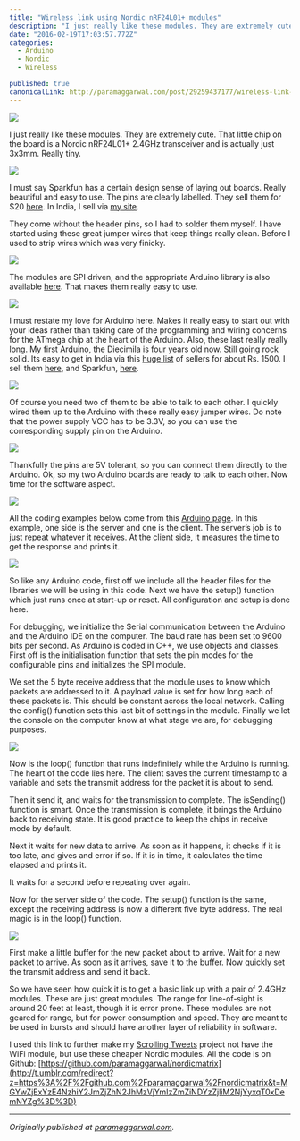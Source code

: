 ```yaml
---
title: "Wireless link using Nordic nRF24L01+ modules"
description: "I just really like these modules. They are extremely cute. That little chip on the board is a Nordic nRF24L01+ 2.4GHz transceiver and is actually just 3x3mm. Really tiny. I must say Sparkfun has a…"
date: "2016-02-19T17:03:57.772Z"
categories: 
  - Arduino
  - Nordic
  - Wireless

published: true
canonicalLink: http://paramaggarwal.com/post/29259437177/wireless-link-using-nordic-nrf24l01-modules
---
```


![](/img/0*3FnOkH5s9E9NoaAH.jpg)

I just really like these modules. They are extremely cute. That little chip on the board is a Nordic nRF24L01+ 2.4GHz transceiver and is actually just 3x3mm. Really tiny.

![](/img/0*5k4pQnyWXoH875n5.jpg)

I must say Sparkfun has a certain design sense of laying out boards. Really beautiful and easy to use. The pins are clearly labelled. They sell them for $20 [here](http://t.umblr.com/redirect?z=https%3A%2F%2Fwww.sparkfun.com%2Fproducts%2F691&t=Yzg3MDNjYTk1M2EyNTJiOTkwNDY3Zjc3YWNhZmFiNWJiNTc3NGY2OSxqT0xDemNYZg%3D%3D). In India, I sell via [my site](http://t.umblr.com/redirect?z=http%3A%2F%2Fwww.feemo.in&t=MGRiMzgxMmU4NTliN2VhZWExNDhkZDdmYTEzZWU4ZmNhNmZkYWFjYyxqT0xDemNYZg%3D%3D).

They come without the header pins, so I had to solder them myself. I have started using these great jumper wires that keep things really clean. Before I used to strip wires which was very finicky.

![](/img/0*poFWKLn_t1Q7buFN.jpg)

The modules are SPI driven, and the appropriate Arduino library is also available [here](http://t.umblr.com/redirect?z=http%3A%2F%2Farduino.cc%2Fplayground%2FInterfacingWithHardware%2FNrf24L01&t=ZGI2ZTkxOTZhYWI3MjFkYTkzOTkwZjllZWM5YjU3OTc0MThiNTc3ZSxqT0xDemNYZg%3D%3D). That makes them really easy to use.

![](/img/0*8tNerDb7F6y-keGv.jpg)

I must restate my love for Arduino here. Makes it really easy to start out with your ideas rather than taking care of the programming and wiring concerns for the ATmega chip at the heart of the Arduino. Also, these last really really long. My first Arduino, the Diecimila is four years old now. Still going rock solid. Its easy to get in India via this [huge list](http://t.umblr.com/redirect?z=http%3A%2F%2Farduino.cc%2Fen%2FMain%2FBuy&t=NjRjYWNmMTM3NTQ5NjMzYTM2YTk4ZDYxNWIyYmUwYzMyM2Y1MzNjMSxqT0xDemNYZg%3D%3D) of sellers for about Rs. 1500. I sell them [here](http://t.umblr.com/redirect?z=http%3A%2F%2Ffeemo.in&t=NGJlYmRmYzc3NTJkYjI4ODUwZmQ4MTY1MzVlZjQyNGVmNDNiZWFhMSxqT0xDemNYZg%3D%3D), and Sparkfun, [here](http://t.umblr.com/redirect?z=https%3A%2F%2Fwww.sparkfun.com%2Fcategories%2F103&t=YjUzZjZhNzVjOTNjYzkwMTgxYTRlZWJiY2FlMzMzMGRkODJhYzE3NyxqT0xDemNYZg%3D%3D).

![](/img/0*n7JCHJVy0s4JSspA.png)

Of course you need two of them to be able to talk to each other. I quickly wired them up to the Arduino with these really easy jumper wires. Do note that the power supply VCC has to be 3.3V, so you can use the corresponding supply pin on the Arduino.

![](/img/0*uksRu94Q5IbM_T7a.jpg)

Thankfully the pins are 5V tolerant, so you can connect them directly to the Arduino. Ok, so my two Arduino boards are ready to talk to each other. Now time for the software aspect.

![](/img/0*vFrF1-MRnmGSZSms.jpg)

All the coding examples below come from this [Arduino page](http://t.umblr.com/redirect?z=http%3A%2F%2Farduino.cc%2Fplayground%2FInterfacingWithHardware%2FNrf24L01&t=ZGI2ZTkxOTZhYWI3MjFkYTkzOTkwZjllZWM5YjU3OTc0MThiNTc3ZSxqT0xDemNYZg%3D%3D). In this example, one side is the server and one is the client. The server’s job is to just repeat whatever it receives. At the client side, it measures the time to get the response and prints it.

![](/img/0*CsWa6Wjgm0c2iO-2.png)

So like any Arduino code, first off we include all the header files for the libraries we will be using in this code. Next we have the setup() function which just runs once at start-up or reset. All configuration and setup is done here.

For debugging, we initialize the Serial communication between the Arduino and the Arduino IDE on the computer. The baud rate has been set to 9600 bits per second. As Arduino is coded in C++, we use objects and classes. First off is the initialisation function that sets the pin modes for the configurable pins and initializes the SPI module.

We set the 5 byte receive address that the module uses to know which packets are addressed to it. A payload value is set for how long each of these packets is. This should be constant across the local network. Calling the config() function sets this last bit of settings in the module. Finally we let the console on the computer know at what stage we are, for debugging purposes.

![](/img/0*RMdxXbSgwFMCe2fT.png)

Now is the loop() function that runs indefinitely while the Arduino is running. The heart of the code lies here. The client saves the current timestamp to a variable and sets the transmit address for the packet it is about to send.

Then it send it, and waits for the transmission to complete. The isSending() function is smart. Once the transmission is complete, it brings the Arduino back to receiving state. It is good practice to keep the chips in receive mode by default.

Next it waits for new data to arrive. As soon as it happens, it checks if it is too late, and gives and error if so. If it is in time, it calculates the time elapsed and prints it.

It waits for a second before repeating over again.

Now for the server side of the code. The setup() function is the same, except the receiving address is now a different five byte address. The real magic is in the loop() function.

![](/img/0*lFC7FwsbhbdShBuu.png)

First make a little buffer for the new packet about to arrive. Wait for a new packet to arrive. As soon as it arrives, save it to the buffer. Now quickly set the transmit address and send it back.

So we have seen how quick it is to get a basic link up with a pair of 2.4GHz modules. These are just great modules. The range for line-of-sight is around 20 feet at least, though it is error prone. These modules are not geared for range, but for power consumption and speed. They are meant to be used in bursts and should have another layer of reliability in software.

I used this link to further make my [Scrolling Tweets](http://www.paramaggarwal.com/post/28330849923/scrolling-tweets-a-tiny-display-for-the-latest-news) project not have the WiFi module, but use these cheaper Nordic modules. All the code is on Github: [https://github.com/paramaggarwal/nordicmatrix](http://t.umblr.com/redirect?z=https%3A%2F%2Fgithub.com%2Fparamaggarwal%2Fnordicmatrix&t=MGYwZjExYzE4NzhiY2JmZjZhN2JhMzVjYmIzZmZiNDYzZjliM2NjYyxqT0xDemNYZg%3D%3D)

---

_Originally published at_ [_paramaggarwal.com_](http://paramaggarwal.com/post/29259437177/wireless-link-using-nordic-nrf24l01-modules)_._
